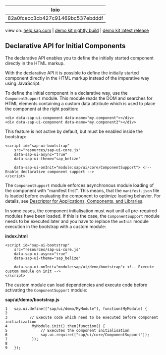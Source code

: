 | loio |
| -----|
| 82a0fcecc3cb427c91469bc537ebdddf |

<div id="loio">

view on: [help.sap.com](https://help.sap.com/viewer/DRAFT/3237636b137e43519a20ad5513c49ccb/latest/en-US/82a0fcecc3cb427c91469bc537ebdddf.html) | [demo kit nightly build](https://openui5nightly.hana.ondemand.com/#/topic/82a0fcecc3cb427c91469bc537ebdddf) | [demo kit latest release](https://openui5.hana.ondemand.com/#/topic/82a0fcecc3cb427c91469bc537ebdddf)</div>
<!-- loio82a0fcecc3cb427c91469bc537ebdddf -->

## Declarative API for Initial Components

The declarative API enables you to define the initially started component directly in the HTML markup.

With the declarative API it is possible to define the initially started component directly in the HTML markup instead of the imperative way using JavaScript.

To define the initial component in a declarative way, use the `ComponentSupport` module. This module reads the DOM and searches for HTML elements containing a custom data attribute which is used to place the component at the right position:

```lang-html
<div data-sap-ui-component data-name="my.component"></div>
<div data-sap-ui-component data-name="my.component2"></div>
```

This feature is not active by default, but must be enabled inside the bootstrap:

```lang-html
<script id="sap-ui-bootstrap"
    src="resources/sap-ui-core.js"
    data-sap-ui-async="true"
    data-sap-ui-theme="sap_belize"
 
    data-sap-ui-onInit="module:sap/ui/core/ComponentSupport"> <!-- Enable declarative component support -->
</script>
```

The `ComponentSupport` module enforces asynchronous module loading of the component with "manifest first". This means, that the `manifest.json` file is loaded before evaluating the component to optimize loading behavior. For details, see [Descriptor for Applications, Components, and Libraries](Descriptor_for_Applications,_Components,_and_Libraries_be0cf40.md).

In some cases, the component initialisation must wait until all pre-required modules have been loaded. If this is the case, the `ComponentSupport` module needs to be executed later and you have to replace the `onInit` module execution in the bootstrap with a custom module:

**index.html**

```lang-html
<script id="sap-ui-bootstrap"
    src="resources/sap-ui-core.js"
    data-sap-ui-async="true"
    data-sap-ui-theme="sap_belize"
 
    data-sap-ui-onInit="module:sap/ui/demo/bootstrap"> <!-- Execute custom module on init -->
</script>
```

The custom module can load dependencies and execute code before activating the `ComponentSupport` module:

**sap/ui/demo/bootstrap.js**

```lang-js
1   sap.ui.define(["sap/ui/demo/MyModule"], function(MyModule) {
2
3          // Execute code which need to be executed before component initialization
4           MyModule.init().then(function() {
5               // Executes the component initialisation
6               sap.ui.require(["sap/ui/core/ComponentSupport"]);
7           });
8
9   });
```

